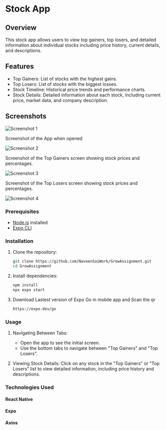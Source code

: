 # Stock App

## Overview
This stock app allows users to view top gainers, top losers, and detailed information about individual stocks including price history, current details, and descriptions.

## Features
- Top Gainers: List of stocks with the highest gains.
- Top Losers: List of stocks with the biggest losses.
- Stock Timeline: Historical price trends and performance charts.
- Stock Details: Detailed information about each stock, including current price, market data, and company description.

## Screenshots

![Screenshot 1](screenshots/Initial%20Screen.jpeg)

Screenshot of the App when opened

![Screenshot 2](screenshots/Top%20Gainers%20Screen.jpeg)

Screenshot of the Top Gainers screen showing stock prices and percentages.

![Screenshot 3](screenshots/Top%20Losers%20Screen.jpeg)

Screenshot of the Top Losers screen showing stock prices and percentages.

![Screenshot 4](screenshots/Stock%20Details%20Screen.jpeg)

### Prerequisites
- [Node.js](https://nodejs.org/) installed
- [Expo CLI](https://docs.expo.dev/get-started/installation/)

### Installation
1. Clone the repository:
   ```sh
   git clone https://github.com/NaveenSaiWork/GrowAssignment.git
   cd GrowAssignment

2. Install dependencies:
   ```sh
   npm install
   npx expo start
3. Download Lastest version of Expo Go in mobile app and Scan the qr
   ```sh
   https://expo.dev/go

### Usage

1. Navigating Between Tabs:
   - Open the app to see the initial screen.
   - Use the bottom tabs to navigate between "Top Gainers" and "Top Losers".

2. Viewing Stock Details:
   Click on any stock in the "Top Gainers" or "Top Losers" list to view detailed information, including price history and descriptions.

### Technologies Used

#### React Native
#### Expo
#### Axios
